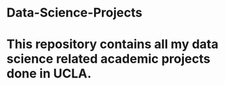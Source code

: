 # Data-Science-Projects
# This repository contains all my data science related academic projects done in UCLA.
